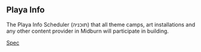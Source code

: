 Playa Info
----------
The Playa Info Scheduler (תוכניה) that all theme camps, art installations and any other content provider in Midburn will participate in building.

[Spec](https://docs.google.com/document/d/1SZektMPjJW5ZEpGdVJy-PspRC7a0nkpdKjE8J1VgCCs/edit#heading=h.8jzqamlwd4la)
